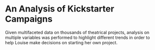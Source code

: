 # An Analysis of Kickstarter Campaigns
Given multifaceted data on thousands of theatrical projects, analysis on multiple variables was performed to highlight different trends in order to help Louise make decisions on starting her own project. 


